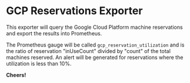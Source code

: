 # GCP Reservations Exporter

This exporter will query the Google Cloud Platform machine reservations and export the results into Prometheus.

The Prometheus gauge will be called `gcp_reservation_utilization` and is the ratio of reservation "inUseCount"
divided by "count" of the total machines reserved.  An alert will be generated for reservations where the utilization
is less than 10%.

**Cheers!**
